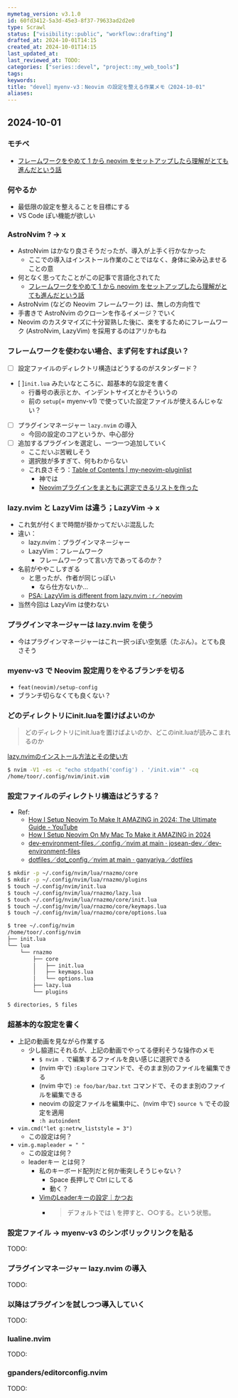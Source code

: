 ```yaml
---
mymetag_version: v3.1.0
id: 60fd3412-5a3d-45e3-8f37-79633ad2d2e0
type: Scrawl
status: ["visibility::public", "workflow::drafting"]
drafted_at: 2024-10-01T14:15
created_at: 2024-10-01T14:15
last_updated_at:
last_reviewed_at: TODO:
categories: ["series::devel", "project::my_web_tools"]
tags:
keywords:
title: "devel］myenv-v3：Neovim の設定を整える作業メモ（2024-10-01"
aliases:
---
```


## 2024-10-01

### モチベ

- [フレームワークをやめて 1 から neovim をセットアップしたら理解がとても進んだという話](https://zenn.dev/ganariya/articles/setup-neovim-from-scratch-instead-of-framework)

### 何やるか

- 最低限の設定を整えることを目標にする
- VS Code ぽい機能が欲しい

### AstroNvim ? -> x

- AstroNvim はかなり良さそうだったが、導入が上手く行かなかった
    - ここでの導入はインストール作業のことではなく、身体に染み込ませることの意
- 何となく思ってたことがこの記事で言語化されてた
    - [フレームワークをやめて 1 から neovim をセットアップしたら理解がとても進んだという話](https://zenn.dev/ganariya/articles/setup-neovim-from-scratch-instead-of-framework)
- AstroNvim (などの Neovim フレームワーク) は、無しの方向性で
- 手書きで AstroNvim のクローンを作るイメージ？でいく
- Neovim のカスタマイズに十分習熟した後に、楽をするためにフレームワーク (AstroNvim, LazyVim) を採用するのはアリかもね

### フレームワークを使わない場合、まず何をすれば良い？

- [ ] 設定ファイルのディレクトリ構造はどうするのがスタンダード？
- [ ]`init.lua` みたいなところに、超基本的な設定を書く
    - 行番号の表示とか、インデントサイズとかそういうの
    - 前の `setup`(= myenv-v1) で使っていた設定ファイルが使えるんじゃない？
- [ ] プラグインマネージャー `lazy.nvim` の導入
    - 今回の設定のコアというか、中心部分
- [ ] 追加するプラグインを選定し、一つ一つ追加していく
    - ここだいぶ苦戦しそう
    - 選択肢が多すぎて、何もわからない
    - これ良さそう：[Table of Contents | my-neovim-pluginlist](https://yutkat.github.io/my-neovim-pluginlist/go.html)
        - 神では
        - [Neovimプラグインをまともに選定できるリストを作った](https://zenn.dev/yutakatay/articles/neovim-pluginlist)

### lazy.nvim と LazyVim は違う；LazyVim -> x

- これ気が付くまで時間が掛かってだいぶ混乱した
- 違い：
    - lazy.nvim：プラグインマネージャー
    - LazyVim：フレームワーク
        - フレームワークって言い方であってるのか？
- 名前がややこしすぎる
    - と思ったが、作者が同じっぽい
        - なら仕方ないか…
    - [PSA: LazyVim is different from lazy.nvim : r／neovim](https://www.reddit.com/r/neovim/comments/12y8to6/psa_lazyvim_is_different_from_lazynvim/)
- 当然今回は LazyVim は使わない

### プラグインマネージャーは lazy.nvim を使う

- 今はプラグインマネージャーはこれ一択っぽい空気感（たぶん）。とても良さそう

### myenv-v3 で Neovim 設定周りをやるブランチを切る

- `feat(neovim)/setup-config`
- ブランチ切らなくても良くない？


### どのディレクトリにinit.luaを置けばよいのか

> どのディレクトリにinit.luaを置けばよいのか、どこのinit.luaが読みこまれるのか

[lazy.nvimのインストール方法とその使い方](https://zenn.dev/siteyo/articles/980b6205e93914#init.lua)

```sh
$ nvim -V1 -es -c "echo stdpath('config') . '/init.vim'" -cq
/home/toor/.config/nvim/init.vim
```

### 設定ファイルのディレクトリ構造はどうする？

- Ref:
    - [How I Setup Neovim To Make It AMAZING in 2024: The Ultimate Guide - YouTube](https://www.youtube.com/watch?v=6pAG3BHurdM&t=183s)
    - [How I Setup Neovim On My Mac To Make it AMAZING in 2024](https://www.josean.com/posts/how-to-setup-neovim-2024)
    - [dev-environment-files／.config／nvim at main · josean-dev／dev-environment-files](https://github.com/josean-dev/dev-environment-files/tree/cb670e8890ca9d8baf978b38ed75987b742032e6/.config/nvim)
    - [dotfiles／dot_config／nvim at main · ganyariya／dotfiles](https://github.com/ganyariya/dotfiles/tree/cee57f4349f524b4d73b1fa3394363ea4549312f/dot_config/nvim)

```sh
$ mkdir -p ~/.config/nvim/lua/rnazmo/core
$ mkdir -p ~/.config/nvim/lua/rnazmo/plugins
$ touch ~/.config/nvim/init.lua
$ touch ~/.config/nvim/lua/rnazmo/lazy.lua
$ touch ~/.config/nvim/lua/rnazmo/core/init.lua
$ touch ~/.config/nvim/lua/rnazmo/core/keymaps.lua
$ touch ~/.config/nvim/lua/rnazmo/core/options.lua

$ tree ~/.config/nvim
/home/toor/.config/nvim
├── init.lua
└── lua
    └── rnazmo
        ├── core
        │   ├── init.lua
        │   ├── keymaps.lua
        │   └── options.lua
        ├── lazy.lua
        └── plugins

5 directories, 5 files
```

### 超基本的な設定を書く

- 上記の動画を見ながら作業する
    - 少し脇道にそれるが、上記の動画でやってる便利そうな操作のメモ
        - `$ nvim .` で編集するファイルを良い感じに選択できる
        - (nvim 中で) `:Explore` コマンドで、そのまま別のファイルを編集できる
        - (nvim 中で) `:e foo/bar/baz.txt` コマンドで、そのまま別のファイルを編集できる
        - neovim の設定ファイルを編集中に、(nvim 中で) `source %` でその設定を適用
        - `:h autoindent`
- `vim.cmd("let g:netrw_liststyle = 3")`
    - この設定は何？
- `vim.g.mapleader = " "`
    - この設定は何？
    - leaderキー とは何？
        - 私のキーボード配列だと何か衝突しそうじゃない？
            - Space 長押しで Ctrl にしてる
            - 動く？
        - [VimのLeaderキーの設定｜かつお](https://note.com/noabou/n/n8b6cd0ced53e)
            - > デフォルトでは \ を押すと、○○する。という状態。

### 設定ファイル -> myenv-v3 のシンボリックリンクを貼る

TODO:

### プラグインマネージャー lazy.nvim の導入

TODO:

### 以降はプラグインを試しつつ導入していく

TODO:

### lualine.nvim

TODO:

### gpanders/editorconfig.nvim

TODO:
